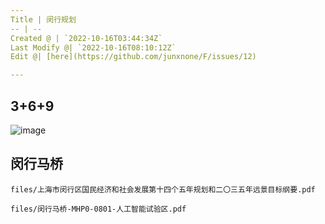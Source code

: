 ```yaml
---
Title | 闵行规划
-- | --
Created @ | `2022-10-16T03:44:34Z`
Last Modify @| `2022-10-16T08:10:12Z`
Edit @| [here](https://github.com/junxnone/F/issues/12)

---
```

##  3+6+9

![image](https://user-images.githubusercontent.com/2216970/196016884-c061810f-0619-4d06-93a8-754efb791fe4.png)


## 闵行马桥


```pdf
files/上海市闵行区国民经济和社会发展第十四个五年规划和二〇三五年远景目标纲要.pdf
```

```pdf
files/闵行马桥-MHP0-0801-人工智能试验区.pdf
```
